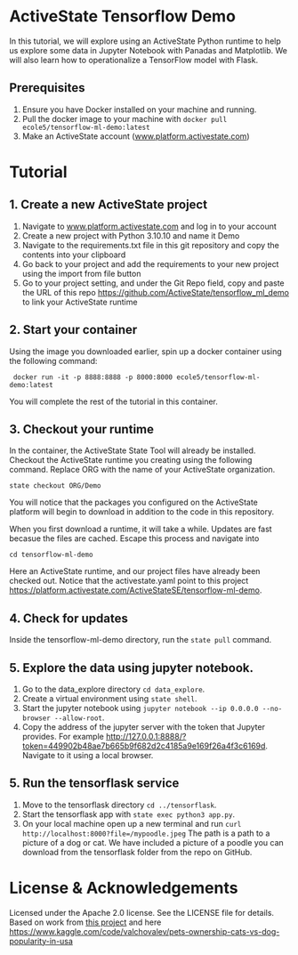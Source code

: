 # ActiveState Tensorflow Demo

In this tutorial, we will explore using an ActiveState Python runtime to help us explore some data in Jupyter Notebook with Panadas and Matplotlib. We will also learn how to operationalize a TensorFlow model with Flask.

## Prerequisites

1. Ensure you have Docker installed on your machine and running.
2. Pull the docker image to your machine with ```docker pull ecole5/tensorflow-ml-demo:latest```
2. Make an ActiveState account (www.platform.activestate.com)

# Tutorial 
## 1. Create a new ActiveState project

1. Navigate to www.platform.activestate.com and log in to your account
2. Create a new project with Python 3.10.10 and name it Demo
3. Navigate to the requirements.txt file in this git repository and copy the contents into your clipboard
4. Go back to your project and add the requirements to your new project using the import from file button
5. Go to your project setting, and under the Git Repo field, copy and paste the URL of this repo https://github.com/ActiveState/tensorflow_ml_demo to link your ActiveState runtime

## 2. Start your container

Using the image you downloaded earlier, spin up a docker container using the following command:

``` docker run -it -p 8888:8888 -p 8000:8000 ecole5/tensorflow-ml-demo:latest```

You will complete the rest of the tutorial in this container.

## 3. Checkout your runtime

In the container, the ActiveState State Tool will already be installed. Checkout the ActiveState runtime you creating using the following command. Replace ORG with the name of your ActiveState organization. 

```state checkout ORG/Demo```

You will notice that the packages you configured on the ActiveState platform will begin to download in addition to the code in this repository.

When you first download a runtime, it will take a while. Updates are fast becasue the files are cached. Escape this process and navigate into 

```cd tensorflow-ml-demo```

Here an ActiveState runtime, and our project files have already been checked out. Notice that the activestate.yaml point to this project https://platform.activestate.com/ActiveStateSE/tensorflow-ml-demo.

## 4. Check for updates
Inside the tensorflow-ml-demo directory, run the ```state pull``` command.

## 5. Explore the data using jupyter notebook.
1. Go to the data_explore directory ```cd data_explore```.
2. Create a virtual environment using ```state shell```.
3. Start the jupyter notebook using ```jupyter notebook --ip 0.0.0.0 --no-browser --allow-root```.
4. Copy the address of the jupyter server with the token that Jupyter provides. For example http://127.0.0.1:8888/?token=449902b48ae7b665b9f682d2c4185a9e169f26a4f3c6169d. Navigate to it using a local browser. 

## 5. Run the tensorflask service
1. Move to the tensorflask directory ```cd ../tensorflask```.
2. Start the tensorflask app with ```state exec python3 app.py```.
3. On your local machine open up a new terminal and run ```curl http://localhost:8000?file=/mypoodle.jpeg```
The path is a path to a picture of a dog or cat. We have included a picture of a poodle you can download from the tensorflask folder from the repo on GitHub. 

# License & Acknowledgements

Licensed under the Apache 2.0 license. See the LICENSE file for details.
Based on work from [this project](https://github.com/ActiveState/tensorflask) 
and here
https://www.kaggle.com/code/valchovalev/pets-ownership-cats-vs-dog-popularity-in-usa
